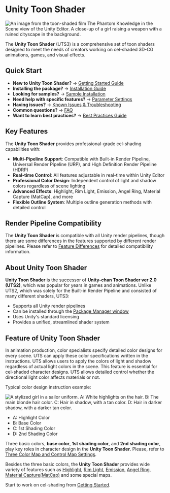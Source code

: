 # Unity Toon Shader

![An image from the toon-shaded film The Phantom Knowledge in the Scene view of the Unity Editor. A close-up of a girl raising a weapon with a ruined cityscape in the background.](images/TPK_04.png)

The **Unity Toon Shader** (UTS3) is a comprehensive set of toon shaders designed to meet the needs of creators working on cel-shaded 3D-CG animations, games, and visual effects. 

## Quick Start

- **New to Unity Toon Shader?** → [Getting Started Guide](GettingStarted.md)
- **Installing the package?** → [Installation Guide](installation.md)
- **Looking for samples?** → [Sample Installation](sample-instlation.md)
- **Need help with specific features?** → [Parameter Settings](Parameter-Settings.md)
- **Having issues?** → [Known Issues & Troubleshooting](Known-issue.md)
- **Common questions?** → [FAQ](FAQ.md)
- **Want to learn best practices?** → [Best Practices Guide](BestPractices.md)

## Key Features

The **Unity Toon Shader** provides professional-grade cel-shading capabilities with:

- **Multi-Pipeline Support**: Compatible with Built-in Render Pipeline, Universal Render Pipeline (URP), and High Definition Render Pipeline (HDRP)
- **Real-time Control**: All features adjustable in real-time within Unity Editor
- **Professional Color Design**: Independent control of light and shadow colors regardless of scene lighting
- **Advanced Effects**: Highlight, Rim Light, Emission, Angel Ring, Material Capture (MatCap), and more
- **Flexible Outline System**: Multiple outline generation methods with detailed control

## Render Pipeline Compatibility

The **Unity Toon Shader** is compatible with all Unity render pipelines, though there are some differences in the features supported by different render pipelines. Please refer to [Feature Differences](FeatureModel_en.md) for detailed compatibility information.

## About Unity Toon Shader

**Unity Toon Shader** is the successor of **Unity-chan Toon Shader ver 2.0 (UTS2)**, which was popular for years in games and animations. Unlike UTS2, which was solely for the Built-in Render Pipeline and consisted of many different shaders, UTS3:

- Supports all Unity render pipelines
- Can be installed through the [Package Manager window](https://docs.unity3d.com/Manual/upm-ui.html)
- Uses Unity's standard licensing
- Provides a unified, streamlined shader system 

## Feature of Unity Toon Shader

In animation production, color specialists specify detailed color designs for every scene. UTS can apply these color specifications written in the instructions. UTS allows  users to apply the colors of light and shadow regardless of actual light colors in the scene. This feature is essential for cel-shaded character designs. UTS allows detailed control whether the directional light color affects materials or not.

Typical color design instruction example:

![A stylized girl in a sailor uniform. A: White highlights on the hair. B: The main blonde hair color. C: Hair in shadow, with a tan color. D: Hair in darker shadow, with a darker tan color.](images/UTS4Color2.png)

- A: Highlight Color
- B: Base Color
- C: 1st Shading Color
- D: 2nd Shading Color

Three basic colors, **base color**, **1st shading color**, and **2nd shading color**, play  key roles in character design in the **Unity Toon Shader**. Please, refer to [Three Color Map and Control Map Settings](Basic.md).

Besides the three basic colors, the **Unity Toon Shader** provides wide variety of features such as [Highlight](Highlight.md), [Rim Light](Rimlight.md), [Emission](Emission.md), [Angel Ring](AngelRing.md), [Material Capture(MatCap)](MatCap.md) and some special maps.

Start to work on cel-shading from [Getting Started](GettingStarted.md).